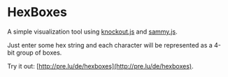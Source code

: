 # HexBoxes

A simple visualization tool using [knockout.js](http://knockoutjs.com/) and [sammy.js](http://sammyjs.org/).

Just enter some hex string and each character will be represented as a 4-bit group of boxes.

Try it out: [http://pre.lu/de/hexboxes](http://pre.lu/de/hexboxes).